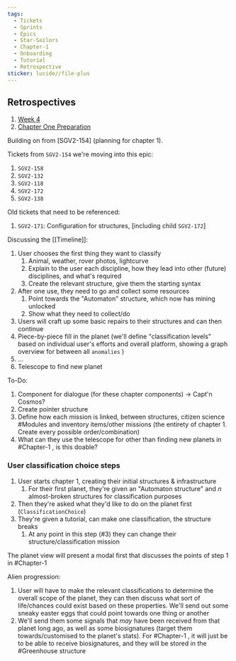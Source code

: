 ```yaml
---
tags:
  - Tickets
  - Sprints
  - Epics
  - Star-Sailors
  - Chapter-1
  - Onboarding
  - Tutorial
  - Retrospective
sticker: lucide//file-plus
---
```

## Retrospectives
1. [Week 4](https://signalk.atlassian.net/wiki/spaces/AGP/whiteboard/46530568)
2. [Chapter One Preparation](https://signalk.atlassian.net/wiki/spaces/AGP/whiteboard/46497803) 

Building on from [SGV2-154] (planning for chapter 1).

Tickets from `SGV2-154` we're moving into this epic:
1. `SGV2-158` 
2. `SGV2-132`
3. `SGV2-118`
4. `SGV2-172`
5. `SGV2-138`

Old tickets that need to be referenced:
1. `SGV2-171`: Configuration for structures, [including child `SGV2-172`] 

Discussing the [[Timeline]]:
1. User chooses the first thing they want to classify
	1. Animal, weather, rover photos, lightcurve
	2. Explain to the user each discipline, how they lead into other (future) disciplines, and what's required
	3. Create the relevant structure, give them the starting syntax
2. After one use, they need to go and collect some resources
	1. Point towards the "Automaton" structure, which now has mining unlocked
	2. Show what they need to collect/do
3. Users will craft up some basic repairs to their structures and can then continue
4. Piece-by-piece fill in the planet (we'll define "classification levels" based on individual user's efforts and overall platform, showing a graph overview for between all `anomalies` )
5. ...
6. Telescope to find new planet

To-Do:
1. Component for dialogue (for these chapter components) -> Capt'n Cosmos?
2. Create pointer structure
3. Define how each mission is linked, between structures, citizen science #Modules and inventory items/other missions (the entirety of chapter 1. Create every possible order/combination)
4. What can they use the telescope for other than finding new planets in #Chapter-1 , is this doable?

### User classification choice steps
1. User starts chapter 1, creating their initial structures & infrastructure
	1. For their first planet, they're given an "Automaton structure" and *n* almost-broken structures for classification purposes
2. Then they're asked what they'd like to do on the planet first (`ClassificationChoice`)
3. They're given a tutorial, can make one classification, the structure breaks
	1. At any point in this step (#3) they can change their structure/classification mission

The planet view will present a modal first that discusses the points of step 1 in #Chapter-1 

Alien progression:
1. User will have to make the relevant classifications to determine the overall scope of the planet, they can then discuss what sort of life/chances could exist based on these properties. We'll send out some sneaky easter eggs that could point towards one thing or another
2. We'll send them some signals that *may* have been received from that planet long ago, as well as some biosignatures (target them towards/customised to the planet's stats). For #Chapter-1 , it will just be to be able to receive biosignatures, and they will be stored in the #Greenhouse structure